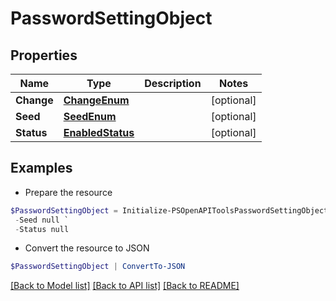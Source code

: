 # PasswordSettingObject
## Properties

Name | Type | Description | Notes
------------ | ------------- | ------------- | -------------
**Change** | [**ChangeEnum**](ChangeEnum.md) |  | [optional] 
**Seed** | [**SeedEnum**](SeedEnum.md) |  | [optional] 
**Status** | [**EnabledStatus**](EnabledStatus.md) |  | [optional] 

## Examples

- Prepare the resource
```powershell
$PasswordSettingObject = Initialize-PSOpenAPIToolsPasswordSettingObject  -Change null `
 -Seed null `
 -Status null
```

- Convert the resource to JSON
```powershell
$PasswordSettingObject | ConvertTo-JSON
```

[[Back to Model list]](../README.md#documentation-for-models) [[Back to API list]](../README.md#documentation-for-api-endpoints) [[Back to README]](../README.md)

